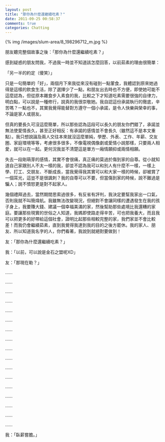 ```yaml
---
layout: post
title: "那你為什麼還繼續吃素？"
date: 2011-09-25 00:58:37
comments: true
categories: Chatting
---
```

<p>{% img /images/slum-area/8_198296712_m.jpg %}</p><p>朋友聽完整個故事之後：「那你為什麼還繼續吃素？」</p><p>感到疑惑的朋友問我，不過我一時並不知道該怎麼回答，以前茹素的理由很簡單：</p><p>「另一半的約定（傻笑）」</p><p>只是一句簡單的「好」，兩個月下來我從來沒有碰到一點葷食，我體認到原來她過得是這樣的飲食生活，除了選擇少了一點，和朋友出去時也不方便，即使她可能不這麼認為，但從原本雜食步入素食的我，比較之下才知道吃素需要很強的自律力，明白點，可以說是一種修行，說真的我很崇敬她。我自認這份承諾執行的徹底，辛苦嗎？一點也不，其實我覺得能替對方遵守一個小承諾，是令人快樂與榮幸的事，不論是家人或朋友。</p><p>但真的要長久可沒這麼簡單，所以那些認為這段可以長久的朋友你們錯了，承諾並無法使愛情長久，甚至正好相反：有承諾的感情並不會長久（雖然這不是本文重點）。我只想說論及兩人交往本來就沒這麼單純，學歷、外表、工作、年薪、交友圈、家庭環境等等，考慮很多很多，不像電視偶像劇或愛情小說那樣，只要兩人相愛，就可以在一起。更何況我並不清楚這是單方一廂情願抑或兩情相願。</p><p>失去一段剛萌芽的感情，其實不會很痛，真正痛的莫過於傷到家的自尊。從小就知道自己家跟別人不太一樣的我，卻並不認為我可以和別人有什麼不一樣，一樣上學、打工、交朋友、不斷成長，當我覺得我其實可以和大家一樣的時候，卻被賞了一個耳光，這豈不是很諷刺？我的自尊可以不要，但當傷到家的時候，說不難過是騙人；說不憤怒更是對不起家人。</p><p>幾個禮拜過去，當然期間思索過很多，有反省有評判，我決定要幫我家出一口氣，否則我就不叫簡煒航。我雖無法改變現況，但絕對不會讓同樣的遭遇發生在我的孩子身上，我要賺大錢、建議一個幸福美滿的家，然後幫助那些處境比我還糟的家庭。要讓那些現實的世俗之人知道，我媽即使路走得辛苦，可也把我養大，而且我可以把更多的好帶給這個社會，證明比起那些相較完整的家，我們家並不會比較差！而我仍會繼續茹素，直到我覺得我達到我的目的之後方罷休。我的家人、朋友、所以知道我名字的人，你們看著，我說到就絕對要做到！</p><p>友：「那你為什麼還繼續吃素？」</p><p>我：「以前，可以說是金石之盟呢XD」</p><p>友：「那現在勒？」</p><p>&hellip;&hellip;</p><p>&hellip;&hellip;</p><p>&hellip;&hellip;</p><p>&hellip;&hellip;</p><p>&hellip;&hellip;</p><p>&hellip;&hellip;</p><p>&hellip;&hellip;</p><p>&hellip;&hellip;</p><p>&hellip;&hellip;</p><p>&hellip;&hellip;</p><p>&hellip;&hellip;</p><p>&hellip;&hellip;</p><p>&hellip;&hellip;</p><p>&hellip;&hellip;</p><p>&hellip;&hellip;</p><p>&hellip;&hellip;</p><p>&hellip;&hellip;</p><p>我：「臥薪嘗膽。」</p>
